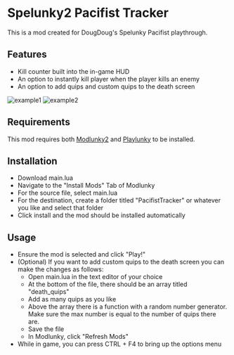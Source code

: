 # Spelunky2 Pacifist Tracker
This is a mod created for DougDoug's Spelunky Pacifist playthrough.

## Features
- Kill counter built into the in-game HUD
- An option to instantly kill player when the player kills an enemy
- An option to add quips and custom quips to the death screen

![example1](https://user-images.githubusercontent.com/31485432/228916271-e686f72e-e7de-43df-b01c-65964800887b.jpg)
![example2](https://user-images.githubusercontent.com/31485432/228916296-3cfe9aeb-63a2-4694-a5f5-4507e7381cca.jpg)

## Requirements

This mod requires both [Modlunky2](https://github.com/spelunky-fyi/modlunky2) and [Playlunky](https://github.com/spelunky-fyi/Playlunky) to be installed.

## Installation 
- Download main.lua
- Navigate to the "Install Mods" Tab of Modlunky
- For the source file, select main.lua
- For the destination, create a folder titled "PacifistTracker" or whatever you like and select that folder
- Click install and the mod should be installed automatically

## Usage
- Ensure the mod is selected and click "Play!"
- (Optional) If you want to add custom quips to the death screen you can make the changes as follows:
  - Open main.lua in the text editor of your choice
  - At the bottom of the file, there should be an array titled "death_quips"
  - Add as many quips as you like 
  - Above the array there is a function with a random number generator. Make sure the max number is equal to the number of quips there are.
  - Save the file
  - In Modlunky, click "Refresh Mods"
- While in game, you can press CTRL + F4 to bring up the options menu
